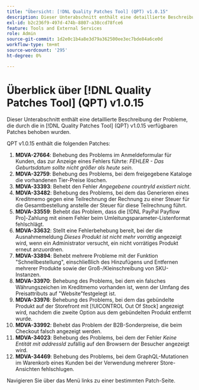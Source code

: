 ```yaml
---
title: "Übersicht: [!DNL Quality Patches Tool] (QPT) v1.0.15"
description: Dieser Unterabschnitt enthält eine detaillierte Beschreibung der Probleme, die durch die in [!DNL Quality Patches Tool]  (QPT) v1.0.15 verfügbaren Patches behoben wurden.
exl-id: b2c236f9-497d-474b-8807-a38ccd78fce6
feature: Tools and External Services
role: Admin
source-git-commit: 1d2e0c1b4a8e3d79a362500ee3ec7bde84a6ce0d
workflow-type: tm+mt
source-wordcount: '295'
ht-degree: 0%

---
```


# Überblick über [!DNL Quality Patches Tool] (QPT) v1.0.15

Dieser Unterabschnitt enthält eine detaillierte Beschreibung der Probleme, die durch die in [!DNL Quality Patches Tool] (QPT) v1.0.15 verfügbaren Patches behoben wurden.

QPT v1.0.15 enthält die folgenden Patches:

1. **MDVA-27664**: Behebung des Problems im Anmeldeformular für Kunden, das zur Anzeige eines Fehlers führte: *FEHLER - Das Geburtsdatum sollte nicht größer als heute sein.*
1. **MDVA-32759**: Behebung des Problems, bei dem freigegebene Kataloge die vorhandenen Tier-Preise löschen.
1. **MDVA-33393**: Behebt den Fehler *Angegebene countryId existiert nicht*.
1. **MDVA-33482**: Behebung des Problems, bei dem das Generieren eines Kreditmemo gegen eine Teilrechnung der Rechnung zu einer Steuer für die Gesamtbestellung anstelle der Steuer für diese Teilrechnung führt.
1. **MDVA-33559**: Behebt das Problem, dass die [!DNL PayPal Payflow Pro]-Zahlung mit einem Fehler beim Umleitungsparameter-Listenformat fehlschlägt.
1. **MDVA-33632**: Stellt eine Fehlerbehebung bereit, bei der die Ausnahmemeldung *Dieses Produkt ist nicht mehr vorrätig* angezeigt wird, wenn ein Administrator versucht, ein nicht vorrätiges Produkt erneut anzuordnen.
1. **MDVA-33894**: Behebt mehrere Probleme mit der Funktion &quot;Schnellbestellung&quot;, einschließlich des Hinzufügens und Entfernen mehrerer Produkte sowie der Groß-/Kleinschreibung von SKU-Instanzen.
1. **MDVA-33970**: Behebung des Problems, bei dem ein falsches Währungszeichen im Kreditmemo vorhanden ist, wenn der Umfang des Preisattributs auf &quot;Website&quot;festgelegt ist.
1. **MDVA-33976**: Behebung des Problems, bei dem das gebündelte Produkt auf der Storefront mit [!UICONTROL Out Of Stock] angezeigt wird, nachdem die zweite Option aus dem gebündelten Produkt entfernt wurde.
1. **MDVA-33992**: Behebt das Problem der B2B-Sonderpreise, die beim Checkout falsch angezeigt werden.
1. **MDVA-34023**: Behebung des Problems, bei dem der Fehler *Keine Entität mit addressId* zufällig auf den Browsern der Besucher angezeigt wird.
1. **MDVA-34469**: Behebung des Problems, bei dem GraphQL-Mutationen im Warenkorb eines Kunden bei der Verwendung mehrerer Store-Ansichten fehlschlugen.

Navigieren Sie über das Menü links zu einer bestimmten Patch-Seite.
